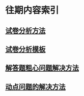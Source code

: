 # 往期内容索引
## [试卷分析方法](https://gitee.com/mikusensei/storehouse/raw/master/file%20storehouse/%E8%AF%95%E5%8D%B7%E5%88%86%E6%9E%90%E6%96%B9%E6%B3%95%E8%AE%BA_compressed.pdf)
## [试卷分析模板](https://gitee.com/mikusensei/storehouse/raw/master/file%20storehouse/%E8%AF%95%E5%8D%B7%E5%88%86%E6%9E%90%E6%A8%A1%E6%9D%BF.pdf)
## [解答题粗心问题解决方法](https://mikusensei.github.io/autumn-goals/way%20of%20thinking/20201126)
## [动点问题的解决方法](https://mikusensei.github.io/autumn-goals/topics/movepoint)
